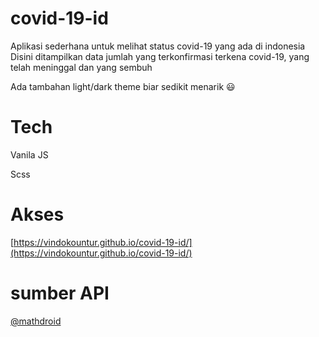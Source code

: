 # covid-19-id
Aplikasi sederhana untuk melihat status covid-19 yang ada di indonesia
Disini ditampilkan data jumlah yang terkonfirmasi terkena covid-19, yang telah meninggal dan yang sembuh

Ada tambahan light/dark theme biar sedikit menarik :smiley:

# Tech
Vanila JS

Scss

# Akses
[https://vindokountur.github.io/covid-19-id/](https://vindokountur.github.io/covid-19-id/)

# sumber API
[@mathdroid](http://twitter.com/mathdroid)
